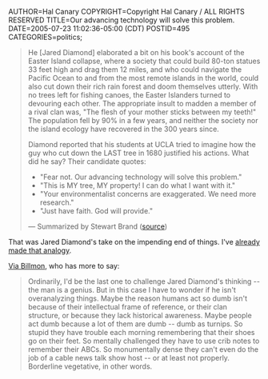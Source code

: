 AUTHOR=Hal Canary
COPYRIGHT=Copyright Hal Canary / ALL RIGHTS RESERVED
TITLE=Our advancing technology will solve this problem.
DATE=2005-07-23 11:02:36-05:00 (CDT)
POSTID=495
CATEGORIES=politics;

> He \[Jared Diamond\] elaborated a bit on his book's account of the Easter Island collapse, where a society that could build 80-ton statues 33 feet high and drag them 12 miles, and who could navigate the Pacific Ocean to and from the most remote islands in the world, could also cut down their rich rain forest and doom themselves utterly. With no trees left for fishing canoes, the Easter Islanders turned to devouring each other. The appropriate insult to madden a member of a rival clan was, "The flesh of your mother sticks between my teeth!" The population fell by 90% in a few years, and neither the society nor the island ecology have recovered in the 300 years since.
> 
> Diamond reported that his students at UCLA tried to imagine how the guy who cut down the LAST tree in 1680 justified his actions. What did he say? Their candidate quotes:
> 
> *   "Fear not. Our advancing technology will solve this problem."
> *   "This is MY tree, MY property! I can do what I want with it."
> *   "Your environmentalist concerns are exaggerated. We need more research."
> *   "Just have faith. God will provide."
> 
> — Summarized by Stewart Brand ([source](http://radar.oreilly.com/archives/2005/07/on_failing_to_t.html))

That was Jared Diamond's take on the impending end of things. I've [already made that analogy](https://halcanary.org/vv/2005/05/26/464/).

[Via Billmon](https://web.archive.org/web/20061206120918/http://billmon.org/archives/002056.html), who has more to say:

> Ordinarily, I'd be the last one to challenge Jared Diamond's thinking -- the man is a genius. But in this case I have to wonder if he isn't overanalyzing things. Maybe the reason humans act so dumb isn't because of their intellectual frame of reference, or their clan structure, or because they lack historical awareness. Maybe people act dumb because a lot of them are dumb -- dumb as turnips. So stupid they have trouble each morning remembering that their shoes go on their feet. So mentally challenged they have to use crib notes to remember their ABCs. So monumentally dense they can't even do the job of a cable news talk show host -- or at least not properly. Borderline vegetative, in other words.
